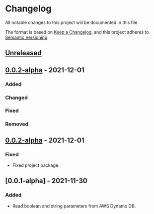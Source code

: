 # Changelog

All notable changes to this project will be documented in this file.

The format is based on [Keep a Changelog](https://keepachangelog.com/en/1.0.0/),
and this project adheres to [Semantic Versioning](https://semver.org/spec/v2.0.0.html).

## [Unreleased]

## [0.0.2-alpha] - 2021-12-01

### Added

### Changed

### Fixed

### Removed

## [0.0.2-alpha] - 2021-12-01

### Fixed

-   Fixed project package.

## [0.0.1-alpha] - 2021-11-30

### Added

-   Read boolean and string parameters from AWS Dynamo DB.

[Unreleased]: https://github.com/dev-senior-com-br/seniorx-integration-parameters-api/compare/0.0.2-alpha...HEAD

[0.0.2-alpha]: https://github.com/dev-senior-com-br/seniorx-integration-parameters-api/compare/0.0.2-alpha...0.0.2-alpha
